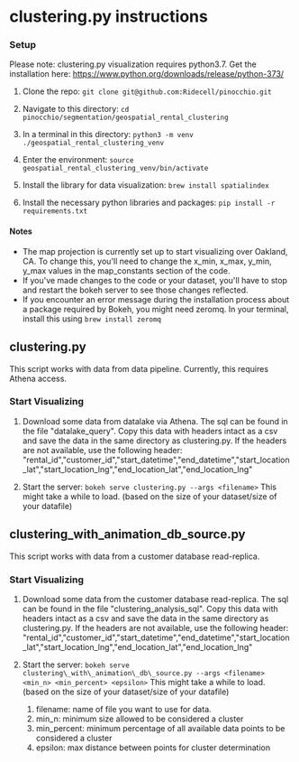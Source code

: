 # clustering.py instructions


### Setup

Please note: clustering.py visualization requires python3.7. Get the installation here: https://www.python.org/downloads/release/python-373/

1. Clone the repo: `git clone git@github.com:Ridecell/pinocchio.git`

1. Navigate to this directory: `cd pinocchio/segmentation/geospatial_rental_clustering`

1. In a terminal in this directory: `python3 -m venv ./geospatial_rental_clustering_venv`

1. Enter the environment: `source geospatial_rental_clustering_venv/bin/activate`

1. Install the library for data visualization: `brew install spatialindex`

1. Install the necessary python libraries and packages: `pip install -r requirements.txt`


#### Notes

- The map projection is currently set up to start visualizing over Oakland, CA. To change this, you'll need to change the x\_min, x\_max, y\_min, y\_max values in the map\_constants section of the code.
- If you've made changes to the code or your dataset, you'll have to stop and restart the bokeh server to see those changes reflected.
- If you encounter an error message during the installation process about a package required by Bokeh, you might need zeromq. In your terminal, install this using `brew install zeromq`

## clustering.py
This script works with data from data pipeline. Currently, this requires Athena access.

### Start Visualizing

1. Download some data from datalake via Athena. The sql can be found in the file "datalake\_query". Copy this data with headers intact as a csv and save the data in the same directory as clustering.py. If the headers are not available, use the following header: "rental\_id","customer\_id","start\_datetime","end\_datetime","start\_location\_lat","start\_location\_lng","end\_location\_lat","end\_location\_lng"

1. Start the server: `bokeh serve clustering.py --args <filename>` This might take a while to load. (based on the size of your dataset/size of your datafile)


## clustering\_with\_animation\_db\_source.py
This script works with data from a customer database read-replica.

### Start Visualizing

1. Download some data from the customer database read-replica. The sql can be found in the file "clustering\_analysis\_sql". Copy this data with headers intact as a csv and save the data in the same directory as clustering.py. If the headers are not available, use the following header: "rental\_id","customer\_id","start\_datetime","end\_datetime","start\_location\_lat","start\_location\_lng","end\_location\_lat","end\_location\_lng"

1. Start the server: `bokeh serve clustering\_with\_animation\_db\_source.py --args <filename> <min_n> <min_percent> <epsilon>` This might take a while to load. (based on the size of your dataset/size of your datafile)

    1. filename: name of file you want to use for data.
    1. min\_n: minimum size allowed to be considered a cluster
    1. min\_percent: minimum percentage of all available data points to be considered a cluster
    1. epsilon: max distance between points for cluster determination
